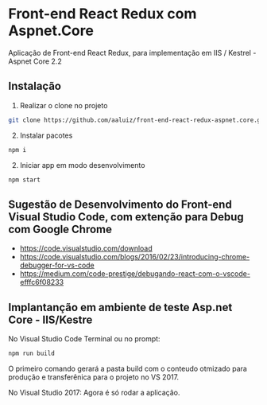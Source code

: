 # Front-end React Redux com Aspnet.Core
Aplicação de Front-end React Redux, para implementação em IIS / Kestrel - Aspnet Core 2.2

## Instalação

1. Realizar o clone no projeto 
```bash / cmd 
git clone https://github.com/aaluiz/front-end-react-redux-aspnet.core.git
```

2. Instalar pacotes
```bash / cmd 
npm i
```

2. Iniciar app em modo desenvolvimento
```bash / cmd 
npm start
```

## Sugestão de Desenvolvimento do Front-end Visual Studio Code, com extenção para Debug com Google Chrome

* https://code.visualstudio.com/download
* https://code.visualstudio.com/blogs/2016/02/23/introducing-chrome-debugger-for-vs-code
* https://medium.com/code-prestige/debugando-react-com-o-vscode-efffc6f08233

## Implantanção em ambiente de teste Asp.net Core - IIS/Kestre

No Visual Studio Code Terminal ou no prompt:

```bash / cmd
npm run build
```
O primeiro comando gerará a pasta build com o conteudo otmizado para produção e transferênica para o projeto no VS 2017. 

No Visual Studio 2017:
Agora é só rodar a aplicação.
